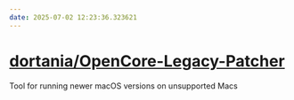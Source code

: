 ```yaml
---
date: 2025-07-02 12:23:36.323621
---
```


# [dortania/OpenCore-Legacy-Patcher](https://github.com/dortania/OpenCore-Legacy-Patcher)

Tool for running newer macOS versions on unsupported Macs